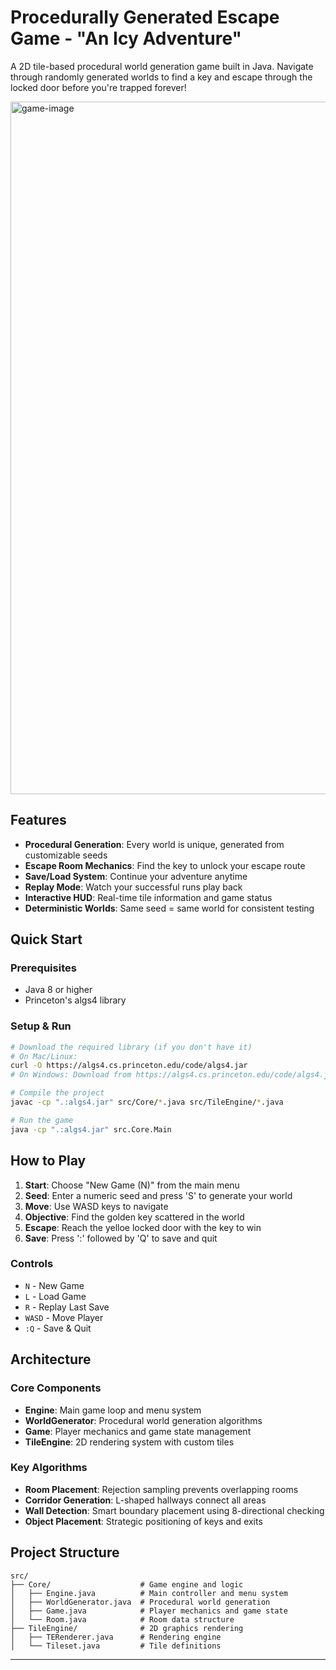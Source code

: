 # Procedurally Generated Escape Game - "An Icy Adventure"

A 2D tile-based procedural world generation game built in Java. Navigate through randomly generated worlds to find a key and escape through the locked door before you're trapped forever!

<img width="2552" height="1108" alt="game-image" src="https://github.com/user-attachments/assets/7042adce-7435-4c89-8271-a4ca15476a21" />

## Features

- **Procedural Generation**: Every world is unique, generated from customizable seeds
- **Escape Room Mechanics**: Find the key to unlock your escape route
- **Save/Load System**: Continue your adventure anytime
- **Replay Mode**: Watch your successful runs play back
- **Interactive HUD**: Real-time tile information and game status
- **Deterministic Worlds**: Same seed = same world for consistent testing

## Quick Start

### Prerequisites
- Java 8 or higher
- Princeton's algs4 library

### Setup & Run
```bash
# Download the required library (if you don't have it)
# On Mac/Linux:
curl -O https://algs4.cs.princeton.edu/code/algs4.jar
# On Windows: Download from https://algs4.cs.princeton.edu/code/algs4.jar

# Compile the project
javac -cp ".:algs4.jar" src/Core/*.java src/TileEngine/*.java

# Run the game
java -cp ".:algs4.jar" src.Core.Main
```

## How to Play

1. **Start**: Choose "New Game (N)" from the main menu
2. **Seed**: Enter a numeric seed and press 'S' to generate your world
3. **Move**: Use WASD keys to navigate
4. **Objective**: Find the golden key scattered in the world
5. **Escape**: Reach the yelloe locked door with the key to win
6. **Save**: Press ':' followed by 'Q' to save and quit

### Controls
- `N` - New Game
- `L` - Load Game
- `R` - Replay Last Save
- `WASD` - Move Player
- `:Q` - Save & Quit

## Architecture

### Core Components
- **Engine**: Main game loop and menu system
- **WorldGenerator**: Procedural world generation algorithms
- **Game**: Player mechanics and game state management
- **TileEngine**: 2D rendering system with custom tiles

### Key Algorithms
- **Room Placement**: Rejection sampling prevents overlapping rooms
- **Corridor Generation**: L-shaped hallways connect all areas
- **Wall Detection**: Smart boundary placement using 8-directional checking
- **Object Placement**: Strategic positioning of keys and exits

## Project Structure

```
src/
├── Core/                    # Game engine and logic
│   ├── Engine.java          # Main controller and menu system
│   ├── WorldGenerator.java  # Procedural world generation
│   ├── Game.java            # Player mechanics and game state
│   └── Room.java            # Room data structure
├── TileEngine/              # 2D graphics rendering
│   ├── TERenderer.java      # Rendering engine
│   └── Tileset.java         # Tile definitions
```

---

